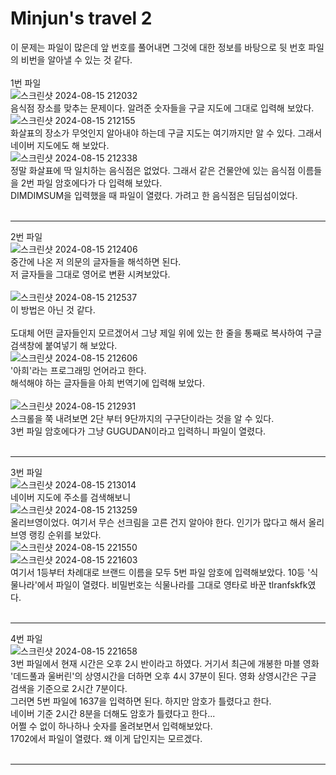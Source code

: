 Minjun's travel 2
=================
이 문제는 파일이 많은데 앞 번호를 풀어내면 그것에 대한 정보를 바탕으로 뒷 번호 파일의 비번을 알아낼 수 있는 것 같다. 
<br/><br/>
1번 파일<br/>
![스크린샷 2024-08-15 212032](https://github.com/user-attachments/assets/bf4f8b87-967b-40dc-9f93-319b223cc293)
<br/>
음식점 장소를 맞추는 문제이다. 알려준 숫자들을 구글 지도에 그대로 입력해 보았다. 
![스크린샷 2024-08-15 212155](https://github.com/user-attachments/assets/c89cea32-96f7-497b-8ce5-a7049bbe5d3b)
<br/>
화살표의 장소가 무엇인지 알아내야 하는데 구글 지도는 여기까지만 알 수 있다. 그래서 네이버 지도에도 해 보았다. 
<br/>
![스크린샷 2024-08-15 212338](https://github.com/user-attachments/assets/069236fa-e64b-4dce-b5d0-c6b847287965)
<br/>
정말 화살표에 딱 일치하는 음식점은 없었다. 그래서 같은 건물안에 있는 음식점 이름들을 2번 파일 암호에다가 다 입력해 보았다. 
<br/> 
DIMDIMSUM을 입력했을 때 파일이 열렸다. 가려고 한 음식점은 딤딤섬이었다. 
<br/><br/>
- - - 
2번 파일<br/>
![스크린샷 2024-08-15 212406](https://github.com/user-attachments/assets/4fea8672-fd40-4663-b52c-c5510acf86d4)
<br/>
중간에 나온 저 의문의 글자들을 해석하면 된다. 
<br/>
저 글자들을 그대로 영어로 변환 시켜보았다. <br/>
<br/>
![스크린샷 2024-08-15 212537](https://github.com/user-attachments/assets/208b57fe-3587-45b2-b3b7-ebd2425902cb)
<br/>
이 방법은 아닌 것 같다. <br/><br/>
도대체 어떤 글자들인지 모르겠어서 그냥 제일 위에 있는 한 줄을 통째로 복사하여 구글 검색창에 붙여넣기 해 보았다. 
<br/>
![스크린샷 2024-08-15 212606](https://github.com/user-attachments/assets/3135d764-15b1-4cfb-9008-e8b844556890)
<br/>
'아희'라는 프로그래밍 언어라고 한다. <br/>
해석해야 하는 글자들을 아희 번역기에 입력해 보았다. <br/><br/>
![스크린샷 2024-08-15 212931](https://github.com/user-attachments/assets/06cab026-496d-4afb-96d5-fa7c5a803819)
<br/>
스크롤을 쭉 내려보면 2단 부터 9단까지의 구구단이라는 것을 알 수 있다.<br/>
3번 파일 암호에다가 그냥 GUGUDAN이라고 입력하니 파일이 열렸다. 
<br/><br/>
- - -

3번 파일<br/>
![스크린샷 2024-08-15 213014](https://github.com/user-attachments/assets/0cc98a51-4d9b-41aa-a65a-c6e37a4bcad2) <br/>
네이버 지도에 주소를 검색해보니 <br/>
![스크린샷 2024-08-15 213259](https://github.com/user-attachments/assets/92c8a40c-4485-40c4-a4e4-8683d02de5fa) <br/>
올리브영이었다. 여기서 무슨 선크림을 고른 건지 알아야 한다. 인기가 많다고 해서 올리브영 랭킹 순위를 보았다. <br/>
![스크린샷 2024-08-15 221550](https://github.com/user-attachments/assets/35938c2a-0bc5-4767-9e0a-8e8d8def3af8) <br/>
![스크린샷 2024-08-15 221603](https://github.com/user-attachments/assets/d20f7dc8-0bc6-428e-bb2f-2614e1f9e73d) <br/>
여기서 1등부터 차례대로 브랜드 이름을 모두 5번 파일 암호에 입력해보았다. 10등 '식물나라'에서 파일이 열렸다. 비밀번호는 식물나라를 그대로 영타로 바꾼 tlranfskfk였다. <br/><br/>
- - -
4번 파일 <br/>
![스크린샷 2024-08-15 221658](https://github.com/user-attachments/assets/e4b2b7c4-24fa-440f-a51d-a79fbe12c667) <br/>
3번 파일에서 현재 시간은 오후 2시 반이라고 하였다. 거기서 최근에 개봉한 마블 영화 '데드풀과 울버린'의 상영시간을 더하면 오후 4시 37분이 된다. 영화 상영시간은 구글 검색을 기준으로 2시간 7분이다. <br/>
그러면 5번 파일에 1637을 입력하면 된다. 하지만 암호가 틀렸다고 한다. <br/>
네이버 기준 2시간 8분을 더해도 암호가 틀렸다고 한다...<br/>
어쩔 수 없이 하나하나 숫자를 올려보면서 입력해보았다. <br/>
1702에서 파일이 열렸다. 왜 이게 답인지는 모르겠다.  <br/><br/> 
- - - 







